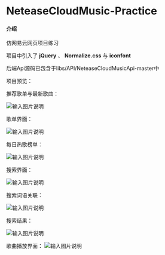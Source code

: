 # NeteaseCloudMusic-Practice

#### 介绍
仿网易云网页项目练习

项目中引入了 **jQuery** 、 **Normalize.css** 与 **iconfont** 

后端Api源码已包含于libs/API/NeteaseCloudMusicApi-master中

项目预览：

推荐歌单与最新歌曲：

![输入图片说明](%20previewIMG/%20preview-suggestPage.png)


歌单界面：

![输入图片说明](%20previewIMG/preview-songsList.png)


每日热歌榜单：

![输入图片说明](%20previewIMG/preview-hotSongsPage.png)


搜索界面：

![输入图片说明](%20previewIMG/preview-searchPage.png)


搜索词语关联：

![输入图片说明](%20previewIMG/preview-searchPage-inSearch.png)


搜索结果：

![输入图片说明](%20previewIMG/preview-searchPage-result.png)


歌曲播放界面：
![输入图片说明](%20previewIMG/preview-songPlayer.png)
